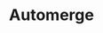 ---
codehost: https://github.com/https://github.com/automerge
logohandle: automerge
sort: automerge
title: Automerge
website: https://automerge.org/
---